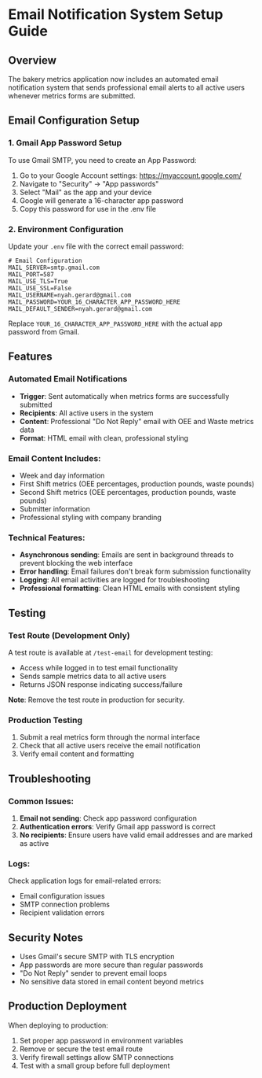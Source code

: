 # Email Notification System Setup Guide

## Overview
The bakery metrics application now includes an automated email notification system that sends professional email alerts to all active users whenever metrics forms are submitted.

## Email Configuration Setup

### 1. Gmail App Password Setup
To use Gmail SMTP, you need to create an App Password:

1. Go to your Google Account settings: https://myaccount.google.com/
2. Navigate to "Security" → "App passwords"
3. Select "Mail" as the app and your device
4. Google will generate a 16-character app password
5. Copy this password for use in the .env file

### 2. Environment Configuration
Update your `.env` file with the correct email password:

```
# Email Configuration
MAIL_SERVER=smtp.gmail.com
MAIL_PORT=587
MAIL_USE_TLS=True
MAIL_USE_SSL=False
MAIL_USERNAME=nyah.gerard@gmail.com
MAIL_PASSWORD=YOUR_16_CHARACTER_APP_PASSWORD_HERE
MAIL_DEFAULT_SENDER=nyah.gerard@gmail.com
```

Replace `YOUR_16_CHARACTER_APP_PASSWORD_HERE` with the actual app password from Gmail.

## Features

### Automated Email Notifications
- **Trigger**: Sent automatically when metrics forms are successfully submitted
- **Recipients**: All active users in the system
- **Content**: Professional "Do Not Reply" email with OEE and Waste metrics data
- **Format**: HTML email with clean, professional styling

### Email Content Includes:
- Week and day information
- First Shift metrics (OEE percentages, production pounds, waste pounds)
- Second Shift metrics (OEE percentages, production pounds, waste pounds)
- Submitter information
- Professional styling with company branding

### Technical Features:
- **Asynchronous sending**: Emails are sent in background threads to prevent blocking the web interface
- **Error handling**: Email failures don't break form submission functionality
- **Logging**: All email activities are logged for troubleshooting
- **Professional formatting**: Clean HTML emails with consistent styling

## Testing

### Test Route (Development Only)
A test route is available at `/test-email` for development testing:
- Access while logged in to test email functionality
- Sends sample metrics data to all active users
- Returns JSON response indicating success/failure

**Note**: Remove the test route in production for security.

### Production Testing
1. Submit a real metrics form through the normal interface
2. Check that all active users receive the email notification
3. Verify email content and formatting

## Troubleshooting

### Common Issues:
1. **Email not sending**: Check app password configuration
2. **Authentication errors**: Verify Gmail app password is correct
3. **No recipients**: Ensure users have valid email addresses and are marked as active

### Logs:
Check application logs for email-related errors:
- Email configuration issues
- SMTP connection problems
- Recipient validation errors

## Security Notes
- Uses Gmail's secure SMTP with TLS encryption
- App passwords are more secure than regular passwords
- "Do Not Reply" sender to prevent email loops
- No sensitive data stored in email content beyond metrics

## Production Deployment
When deploying to production:
1. Set proper app password in environment variables
2. Remove or secure the test email route
3. Verify firewall settings allow SMTP connections
4. Test with a small group before full deployment
